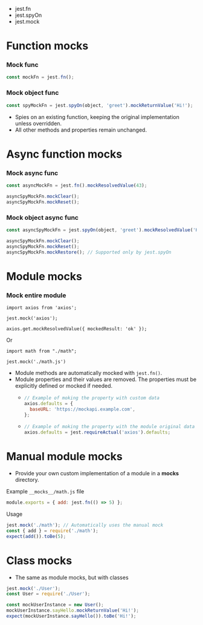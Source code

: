 - jest.fn
- jest.spyOn
- jest.mock

# Function mocks

### Mock func

```javascript
const mockFn = jest.fn();
```

### Mock object func

```javascript
const spyMockFn = jest.spyOn(object, 'greet').mockReturnValue('Hi!');
```
- Spies on an existing function, keeping the original implementation unless overridden.
- All other methods and properties remain unchanged.

# Async function mocks

### Mock async func

```javascript
const asyncMockFn = jest.fn().mockResolvedValue(43);

asyncSpyMockFn.mockClear();
asyncSpyMockFn.mockReset();
```

### Mock object async func

```javascript
const asyncSpyMockFn = jest.spyOn(object, 'greet').mockResolvedValue('Hi!');

asyncSpyMockFn.mockClear();
asyncSpyMockFn.mockReset();
asyncSpyMockFn.mockRestore(); // Supported only by jest.spyOn
```


# Module mocks

### Mock entire module
```
import axios from 'axios';

jest.mock('axios');

axios.get.mockResolvedValue({ mockedResult: 'ok' });
```
Or
```
import math from "./math";

jest.mock('./math.js')
```
- Module methods are automatically mocked with `jest.fn()`.
- Module properties and their values are removed. The properties must be explicitly defined or mocked if needed.
  - ```javascript
    // Example of moking the property with custom data
    axios.defaults = {
      baseURL: 'https://mockapi.example.com',
    };
    ```
  - ```javascript
    // Example of moking the property with the module original data
    axios.defaults = jest.requireActual('axios').defaults;
    ```

# Manual module mocks

- Provide your own custom implementation of a module in a __mocks__ directory.

Example `__mocks__/math.js` file
```javascript
module.exports = { add: jest.fn(() => 5) };
```

Usage
```javascript
jest.mock('./math'); // Automatically uses the manual mock
const { add } = require('./math');
expect(add()).toBe(5);
```

# Class mocks

- The same as module mocks, but with classes
```javascript
jest.mock('./User');
const User = require('./User');

const mockUserInstance = new User();
mockUserInstance.sayHello.mockReturnValue('Hi!');
expect(mockUserInstance.sayHello()).toBe('Hi!');
```
